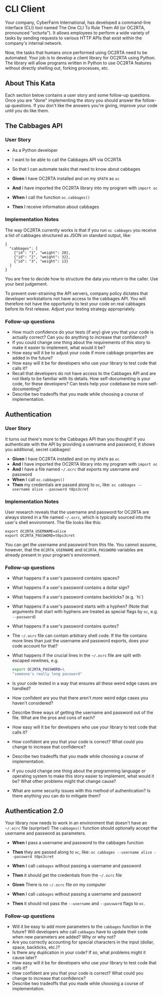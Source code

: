 # CLI Client

Your company, CyberFarm International, has developed a
command-line interface (CLI) tool named The One CLI To Rule
Them All (or OC2RTA, pronounced "octurta"). It allows
employees to perform a wide variety of tasks by sending
requests to various HTTP APIs that exist within the
company's internal network.

Now, the tasks that humans once performed using OC2RTA need
to be automated. Your job is to develop a client library for
OC2RTA using Python. The library will allow programs written
in Python to use OC2RTA features without directly shelling
out, forking processes, etc.

## About This Kata

Each section below contains a user story and some follow-up
questions. Once you are "done" implementing the story you
should answer the follow-up questions. If you don't like the
answers you're giving, improve your code until you do like
them.

## The Cabbages API

### User Story

- As a Python developer
- I want to be able to call the Cabbages API via OC2RTA
- So that I can automate tasks that need to know about cabbages

- **Given** I have OC2RTA installed and on my `$PATH` as `oc`
- **And** I have imported the OC2RTA library into my program with `import oc`
- **When** I call the function `oc.cabbages()`
- **Then** I receive information about cabbages

### Implementation Notes

The way OC2RTA currently works is that if you run `oc cabbages`
you receive a list of cabbages structured as JSON on
standard output, like:

```
{
  "cabbages": [
    {"id": "1", "weight": 20},
    {"id": "2", "weight": 32},
    {"id": "3", "weight": 13}
  ]
}
```

You are free to decide how to structure the data you return
to the caller. Use your best judgement.

To prevent over-straining the API servers, company policy
dictates that developer workstations not have access to
the cabbages API. You will therefore not have the opportunity
to test your code on real cabbages before its first release.
Adjust your testing strategy appropriately.

### Follow-up questions

- How much confidence do your tests (if any) give you that
your code is actually correct? Can you do anything to
increase that confidence?
- If you could change one thing about the requirements of this
story to make it easier to implement, what would it be?
- How easy will it be to adjust your code if more cabbage
properties are added in the future?
- How easy will it be for developers who use your library to
test code that calls it?
- Recall that developers do not have access to the Cabbages
API and are not likely to be familiar with its details. How
self-documenting is your code, for these developers? Can
tests help your codebase be more self-documenting?
- Describe two tradeoffs that you made while choosing a
course of implementation.

## Authentication

### User Story

It turns out there's more to the Cabbages API than you
thought! If you authenticate with the API by providing a
username and password, it shows you additional, secret
cabbages!

- **Given** I have OC2RTA installed and on my `$PATH` as `oc`
- **And** I have imported the OC2RTA library into my program with `import oc`
- **And** I have a file named `~/.ocrc` that exports my username and password
- **When** I call `oc.cabbages()`
- **Then** my credentials are passed along to `oc`, like: `oc cabbages --username alice --password t0ps3cret`

### Implementation Notes

User research reveals that the username and password for
OC2RTA are always stored in a file named `~/.ocrc`, which is
typically sourced into the user's shell environment. The
file looks like this:

```
export OC2RTA_USERNAME=alice
export OC2RTA_PASSWORD=t0ps3cret
```

You can get the username and password from this file.
You cannot assume, however, that the `OC2RTA_USERNAME` and
`OC2RTA_PASSWORD` variables are already present in your
program's environment.

### Follow-up questions

- What happens if a user's password contains spaces?
- What happens if a user's password contains a dollar sign?
- What happens if a user's password contains backticks?
  (e.g. \`hi\`)
- What happens if a user's password starts with a hyphen?
  (Note that arguments that start with hyphens are treated
  as special flags by `oc`, e.g. `--password`)
- What happens if a user's password contains quotes?
- The `~/.ocrc` file can contain arbitrary shell code.
  If the file contains more lines than just the username
  and password exports, does your code account for that?
- What happens if the crucial lines in the `~/.ocrc` file
  are split with escaped newlines, e.g.

  ```bash
  export OC2RTA_PASSWORD=\
  "someone's really long password"
  ```

- Is your code tested in a way that ensures all these weird
  edge cases are handled?
- How confident are you that there aren't *more* weird edge
  cases you haven't considered?
- Describe three ways of getting the username and password
  out of the file. What are the pros and cons of each?
- How easy will it be for developers who use your library to
  test code that calls it?
- How confident are you that your code is correct? What
  could you change to increase that confidence?
- Describe two tradeoffs that you made while choosing a
  course of implementation.
- If you could change one thing about the programming
  language or operating system to make this story easier to
  implement, what would it be? What other problems might
  that change cause?
- What are some security issues with this method of
  authentication? Is there anything you can do to mitigate
  them?

## Authentication 2.0

Your library now needs to work in an environment that doesn't
have an `~/.ocrc` file (surprise!) The `cabbages()` function
should optionally accept the username and password as
parameters.

- **When** I pass a username and password to the cabbages function
- **Then** they are passed along to `oc`, like: `oc cabbages --username alice --password t0ps3cret`

- **When** I call `cabbages` without passing a username and password
- **Then** it should get the credentials from the `~/.ocrc` file

- **Given** There is no `~/.ocrc` file on my computer
- **When** I call `cabbages` without passing a username and password
- **Then** it should not pass the `--username` and `--password` flags to `oc`.

### Follow-up questions

- Will it be easy to add more parameters to the `cabbages`
  function in the future? Will developers who call `cabbages`
  have to update their code when new parameters are added?
  Why or why not?
- Are you correctly accounting for special characters in
  the input (dollar, space, backticks, etc.)?
- Is there any duplication in your code? If so, what
  problems might it cause later?
- How easy will it be for developers who use your library to
  test code that calls it?
- How confident are you that your code is correct? What
  could you change to increase that confidence?
- Describe two tradeoffs that you made while choosing a
  course of implementation.

